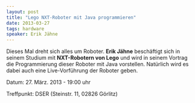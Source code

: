 ```yaml
---
layout: post
title: "Lego NXT-Roboter mit Java programmieren"
date: 2013-03-27
tags: hardware
speaker: Erik Jähne
---
```


Dieses Mal dreht sich alles um Roboter. **Erik Jähne** beschäftigt sich in seinem Studium mit **NXT-Robotern von Lego** und wird in seinem Vortrag die Programmierung dieser Roboter mit Java vorstellen. Natürlich wird es dabei auch eine Live-Vorführung der Roboter geben.


Datum: 27. März. 2013 - 19:00 uhr

Treffpunkt: DSER (Steinstr. 11, 02826 Görlitz)